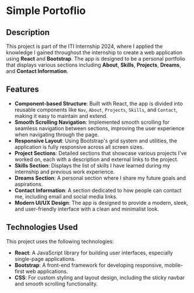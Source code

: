 # Simple Portoflio

## Description

This project is part of the ITI Internship 2024, where I applied the knowledge I gained throughout the internship to create a web application using **React** and **Bootstrap**. The app is designed to be a personal portfolio that displays various sections including **About**, **Skills**, **Projects**, **Dreams**, and **Contact Information**.

## Features

- **Component-based Structure**: Built with React, the app is divided into reusable components like `Nav`, `About`, `Projects`, `Skills`, and `Contact`, making it easy to maintain and extend.
- **Smooth Scrolling Navigation**: Implemented smooth scrolling for seamless navigation between sections, improving the user experience when navigating through the page.
- **Responsive Layout**: Using Bootstrap's grid system and utilities, the application is fully responsive across all screen sizes.
- **Project Sections**: Detailed sections that showcase various projects I've worked on, each with a description and external links to the project.
- **Skills Section**: Displays the list of skills I have learned during my internship and previous work experience.
- **Dreams Section**: A personal section where I share my future goals and aspirations.
- **Contact Information**: A section dedicated to how people can contact me, including email and social media links.
- **Modern UI/UX Design**: The app is designed to provide a modern, sleek, and user-friendly interface with a clean and minimalist look.

## Technologies Used

This project uses the following technologies:

- **React**: A JavaScript library for building user interfaces, especially single-page applications.
- **Bootstrap**: A front-end framework for developing responsive, mobile-first web applications.
- **CSS**: For custom styling and layout design, including the sticky navbar and smooth scrolling functionality.